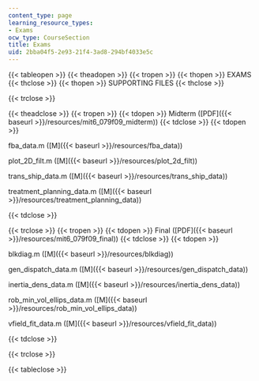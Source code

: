 ```yaml
---
content_type: page
learning_resource_types:
- Exams
ocw_type: CourseSection
title: Exams
uid: 2bba04f5-2e93-21f4-3ad8-294bf4033e5c
---
```


{{< tableopen >}}
{{< theadopen >}}
{{< tropen >}}
{{< thopen >}}
EXAMS
{{< thclose >}}
{{< thopen >}}
SUPPORTING FILES
{{< thclose >}}

{{< trclose >}}

{{< theadclose >}}
{{< tropen >}}
{{< tdopen >}}
Midterm ([PDF]({{< baseurl >}}/resources/mit6_079f09_midterm))
{{< tdclose >}}
{{< tdopen >}}


fba\_data.m ([M]({{< baseurl >}}/resources/fba_data))

plot\_2D\_filt.m ([M]({{< baseurl >}}/resources/plot_2d_filt))

trans\_ship\_data.m ([M]({{< baseurl >}}/resources/trans_ship_data))

treatment\_planning\_data.m ([M]({{< baseurl >}}/resources/treatment_planning_data))


{{< tdclose >}}

{{< trclose >}}
{{< tropen >}}
{{< tdopen >}}
Final ([PDF]({{< baseurl >}}/resources/mit6_079f09_final))
{{< tdclose >}}
{{< tdopen >}}


blkdiag.m ([M]({{< baseurl >}}/resources/blkdiag))

gen\_dispatch\_data.m ([M]({{< baseurl >}}/resources/gen_dispatch_data))

inertia\_dens\_data.m ([M]({{< baseurl >}}/resources/inertia_dens_data))

rob\_min\_vol\_ellips\_data.m ([M]({{< baseurl >}}/resources/rob_min_vol_ellips_data))

vfield\_fit\_data.m ([M]({{< baseurl >}}/resources/vfield_fit_data))


{{< tdclose >}}

{{< trclose >}}

{{< tableclose >}}